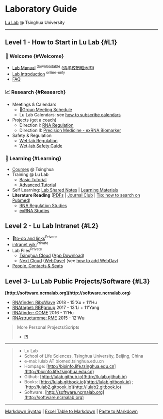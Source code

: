 # Laboratory Guide 

[Lu Lab](http://bioinfo.life.tsinghua.edu.cn) @ Tsinghua University

---

## Level 1 - How to Start in Lu Lab {#L1}

### 🎉 **Welcome** {#Welcome}

* [Lab Manual](https://cloud.tsinghua.edu.cn/f/d48e8cdb0803439186ca/) <sup>downloadable</sup> ([清华校历和地图](https://www.evernote.com/l/ABKkZPq-N2FLorI9jcAK2VdOii7RVw-qwao))
* [Lab Introduction](https://www.jianguoyun.com/p/DTwqZJAQsJbvBRj2s2U) <sup>online-only</sup>
* [FAQ](https://lulab.github.io/FAQ) 

### 📈 **Research** {#Research}

* Meetings & Calendars
  * 🚩[Group Meeting Schedule](https://cloud.tsinghua.edu.cn/f/007eef8425d549a68255/)
  * Lu Lab Calendars: see [how to subscribe calendars](https://lulab.github.io/cal)   
* Projects ([get a coach](https://www.ted.com/talks/atul_gawande_want_to_get_great_at_something_get_a_coach))
  * Direction I: [RNA Regulation](http://lulab.github.io/RNA)
  * Direction II: [Precision Medicine - exRNA Biomarker](http://lulab.github.io/exRNA)
* Safety & Regulation 
  * [Wet-lab Regulation](https://cloud.tsinghua.edu.cn/f/2813f4f589d64e1e8ee1/)  
  * [Wet-lab Safety Guide](https://github.com/lulab/intranet/wiki/Wet-lab-safety-operation-guidelines)

### 📖 **Learning**  {#Learning}

* [Courses](https://lulab.github.io/courses) @ Tsinghua  
* Training @ Lu Lab
  * [Basic Tutorial](https://lulab2.gitbook.io/teaching)
  * [Advanced Tutorial](https://lulab.gitbook.io/training)
* Self Learning: [Lab Shared Notes](https://www.evernote.com/pub/luzhiustc/lulabsharednotes) \| [Learning Materials](https://cloud.tsinghua.edu.cn/d/e63019c19d59449992fc/)
* **Literature Reading** ([PDFs](https://cloud.tsinghua.edu.cn/d/d2b6ca8a4cce49438f59/) \| [Journal Club](https://cloud.tsinghua.edu.cn/d/132a10f5cfb64fc4bbe8/) \| [Tip: how to search on Pubmed](http://lulab.github.io/reading))
   * [RNA Regulation Studies](http://lulab.github.io/RNA/literature)
   * [exRNA Studies](http://lulab.github.io/exRNA/literature)

   
   


## Level 2 - Lu Lab Intranet {#L2}

* 🚩[to-do and links](https://github.com/lulab/intranet/projects/1?fullscreen=true)<sup>Private</sup>
* [intranet wiki](https://github.com/lulab/intranet/wiki)<sup>Private</sup>
* Lab Files<sup>Private</sup>
  * [Tsinghua Cloud](https://cloud.tsinghua.edu.cn)  ([App Download](https://www.seafile.com/download))
  * [Next Cloud](http://lulab.life.tsinghua.edu.cn/nextcloud/) ([WebDave](http://lulab.life.tsinghua.edu.cn/nextcloud/remote.php/webdav/)) (see [how to add WebDav](https://docs.nextcloud.com/server/15/user_manual/files/access_webdav.html))
* [People, Contacts & Seats](https://www.icloud.com/numbers/0jOfAXxHScDY51I-g0RwT1YKQ#Contacts_and_Seats)





## Level 3- Lu Lab Public Projects/Software {#L3}

**[http://software.ncrnalab.org](http://software.ncrnalab.org)**

  * [RNAfinder: RiboWave](http://lulab.github.io/Ribowave) 2018 - 15'Xu + 11'Hu
  * [RNAtarget: RBPgroup](https://github.com/lulab/RBPgroup) 2017 - 13'Li + 11'Yang
  * [RNAfinder: COME](https://github.com/lulab/COME) 2016 - 11'Hu 
  * [RNAstructurome: RME](https://github.com/lulab/RME) 2015 - 12'Wu

> More Personal Projects/Scripts
>
>  * [PI](http://urluzhi.github.io/scripts) 


---

> * Lu Lab
> * School of Life Sciences, Tsinghua University, Beijing, China
> * e-mai: lulab AT biomed.tsinghua.edu.cn
> * Hompage: [http://bioinfo.life.tsinghua.edu.cn](http://bioinfo.life.tsinghua.edu.cn)
> * Github: [http://lulab.github.io](http://lulab.github.io)
> * Books: [http://lulab.gitbook.io](http://lulab.gitbook.io) ; [http://lulab2.gitbook.io](http://lulab2.gitbook.io)
> * Software: [http://software.ncrnalab.org](http://software.ncrnalab.org)


---

[Markdown Syntax](https://github.com/adam-p/markdown-here/wiki/Markdown-Cheatsheet) \| [Excel Table to Markdown](https://www.tablesgenerator.com/markdown_tables) \| [Paste to Markdown](https://euangoddard.github.io/clipboard2markdown/)


